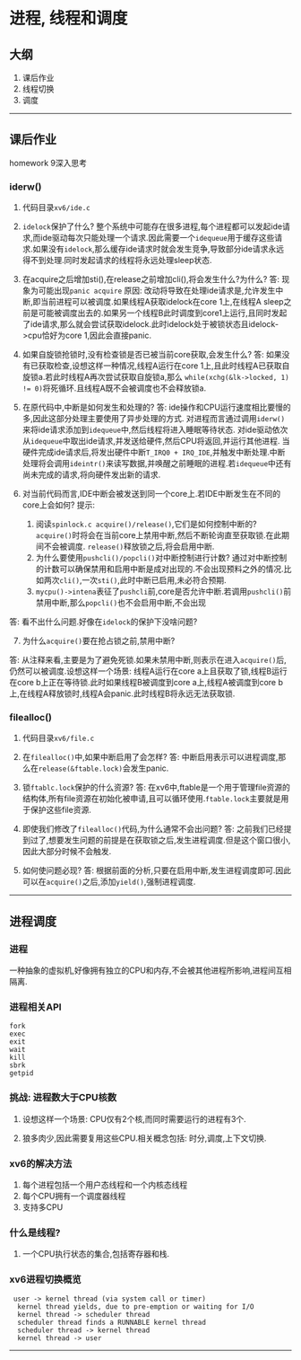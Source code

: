 # 进程, 线程和调度

## 大纲
1. 课后作业
2. 线程切换
3. 调度

---

## 课后作业
homework 9深入思考

### iderw()
1. 代码目录`xv6/ide.c`

2. `idelock`保护了什么?
    整个系统中可能存在很多进程,每个进程都可以发起ide请求,而ide驱动每次只能处理一个请求.因此需要一个`idequeue`用于缓存这些请求.如果没有`idelock`,那么缓存ide请求时就会发生竞争,导致部分ide请求永远得不到处理.同时发起请求的线程将永远处理sleep状态.

3. 在acquire之后增加sti(),在release之前增加cli(),将会发生什么?为什么?
答:  现象为可能出现`panic acquire`
    原因: 改动将导致在处理ide请求是,允许发生中断,即当前进程可以被调度.如果线程A获取idelock在core 1上,在线程A sleep之前是可能被调度出去的.如果另一个线程B此时调度到core1上运行,且同时发起了ide请求,那么就会尝试获取idelock.此时idelock处于被锁状态且idelock->cpu恰好为core 1,因此会直接panic.

4. 如果自旋锁抢锁时,没有检查锁是否已被当前core获取,会发生什么?
答:  如果没有已获取检查,设想这样一种情况,线程A运行在core 1上,且此时线程A已获取自旋锁a.若此时线程A再次尝试获取自旋锁a,那么
`while(xchg(&lk->locked, 1) != 0)`将死循环.且线程A既不会被调度也不会释放锁a.

5. 在原代码中,中断是如何发生和处理的?
答: ide操作和CPU运行速度相比要慢的多,因此这部分处理主要使用了异步处理的方式.
    对进程而言通过调用`iderw()`来将ide请求添加到`idequeue`中,然后线程将进入睡眠等待状态.
    对ide驱动依次从`idequeue`中取出ide请求,并发送给硬件,然后CPU将返回,并运行其他进程.
    当硬件完成ide请求后,将发出硬件中断`T_IRQ0 + IRQ_IDE`,并触发中断处理.中断处理将会调用`ideintr()`来读写数据,并唤醒之前睡眠的进程.若`idequeue`中还有尚未完成的请求,将向硬件发出新的请求.
    
6. 对当前代码而言,IDE中断会被发送到同一个core上.若IDE中断发生在不同的core上会如何?
提示:
    1) 阅读`spinlock.c acquire()/release()`,它们是如何控制中断的?
        `acquire()`时将会在当前core上禁用中断,然后不断轮询直至获取锁.在此期间不会被调度.
        `release()`释放锁之后,将会启用中断.
    2) 为什么要使用`pushcli()/popcli()`对中断控制进行计数?
        通过对中断控制的计数可以确保禁用和启用中断是成对出现的.不会出现预料之外的情况.比如两次`cli()`,一次`sti()`,此时中断已启用,未必符合预期.
   3)  `mycpu()->intena`表征了`pushcli`前,core是否允许中断.若调用`pushcli()`前禁用中断,那么`popcli()`也不会启用中断,不会出现
   
答: 看不出什么问题.好像在`idelock`的保护下没啥问题?

7. 为什么`acquire()`要在抢占锁之前,禁用中断?

答: 从注释来看,主要是为了避免死锁.如果未禁用中断,则表示在进入`acquire()`后,仍然可以被调度.设想这样一个场景: 线程A运行在core a上且获取了锁,线程B运行在core b上正在等待锁.此时如果线程B被调度到core a上,线程A被调度到core b上,在线程A释放锁时,线程A会panic.此时线程B将永远无法获取锁.

### filealloc()
1. 代码目录`xv6/file.c`

2. 在`filealloc()`中,如果中断启用了会怎样?
答: 中断启用表示可以进程调度,那么在`release(&ftable.lock)`会发生panic.

3. 锁`ftablc.lock`保护的什么资源?
答: 在xv6中,ftable是一个用于管理file资源的结构体,所有file资源在初始化被申请,且可以循环使用.`ftable.lock`主要就是用于保护这些file资源.

4. 即使我们修改了`filealloc()`代码,为什么通常不会出问题?
答: 之前我们已经提到过了,想要发生问题的前提是在获取锁之后,发生进程调度.但是这个窗口很小,因此大部分时候不会触发.

5. 如何使问题必现?
答: 根据前面的分析,只要在启用中断,发生进程调度即可.因此可以在`acquire()`之后,添加`yield()`,强制进程调度.

---

## 进程调度 

### 进程
一种抽象的虚拟机,好像拥有独立的CPU和内存,不会被其他进程所影响,进程间互相隔离.

### 进程相关API
```
fork
exec
exit
wait
kill
sbrk
getpid
```

### 挑战: 进程数大于CPU核数
1. 设想这样一个场景: CPU仅有2个核,而同时需要运行的进程有3个.

2. 狼多肉少,因此需要复用这些CPU.相关概念包括: 时分,调度,上下文切换.

### xv6的解决方法
1. 每个进程包括一个用户态线程和一个内核态线程
2. 每个CPU拥有一个调度器线程
3. 支持多CPU

### 什么是线程?
1. 一个CPU执行状态的集合,包括寄存器和栈.

### xv6进程切换概览
```
 user -> kernel thread (via system call or timer)
  kernel thread yields, due to pre-emption or waiting for I/O
  kernel thread -> scheduler thread
  scheduler thread finds a RUNNABLE kernel thread
  scheduler thread -> kernel thread
  kernel thread -> user
```   













































---